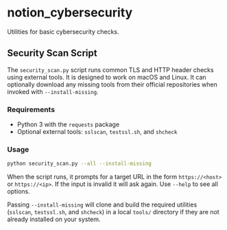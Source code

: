 # notion_cybersecurity
Utilities for basic cybersecurity checks.

## Security Scan Script

The `security_scan.py` script runs common TLS and HTTP header checks using
external tools. It is designed to work on macOS and Linux.
It can optionally download any missing tools from their official
repositories when invoked with `--install-missing`.

### Requirements

- Python 3 with the `requests` package
- Optional external tools: `sslscan`, `testssl.sh`, and `shcheck`

### Usage

```bash
python security_scan.py --all --install-missing
```

When the script runs, it prompts for a target URL in the form `https://<host>` or
`https://<ip>`. If the input is invalid it will ask again. Use `--help` to see
all options.

Passing `--install-missing` will clone and build the required utilities
(`sslscan`, `testssl.sh`, and `shcheck`) in a local `tools/` directory if they
are not already installed on your system.
